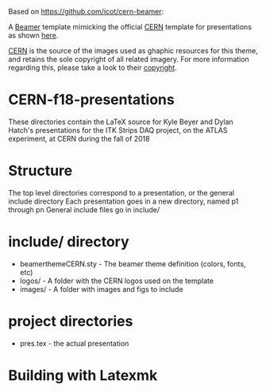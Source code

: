 
Based on https://github.com/icot/cern-beamer:

A [Beamer](https://bitbucket.org/rivanvx/beamer/wiki/Home) template mimicking
the official [CERN](www.cern.ch) template for presentations as shown
[here](http://design-guidelines.web.cern.ch/presentations).

[CERN](www.cern.ch) is the source of the images used as ghaphic resources for
this theme, and retains the sole copyright of all related imagery.
For more information regarding this, please take a look to their
[copyright](http://cern.ch/copyright).

CERN-f18-presentations
===========

These directories contain the LaTeX source for Kyle Beyer and Dylan Hatch's presentations for the ITK Strips DAQ 
project, on the ATLAS experiment, at CERN during the fall of 2018

Structure
====

 The top level directories correspond to a presentation, or the general include directory
 Each presentation goes in a new directory, named p1 through pn
 General include files go in include/ 


include/ directory
=====

 * beamerthemeCERN.sty - The beamer theme definition (colors, fonts, etc)
 * logos/ - A folder with the CERN logos used on the template
 * images/ - A folder with images and figs to include

project directories
===

 * pres.tex - the actual presentation


Building with Latexmk
===
